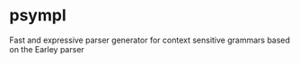 # psympl
Fast and expressive parser generator for context sensitive grammars based on the Earley parser

